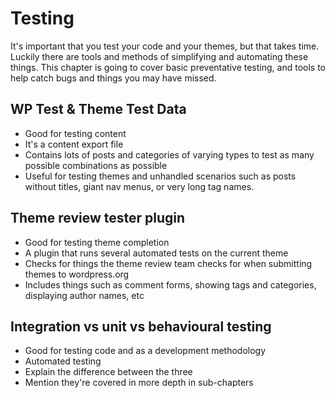 # Testing

It's important that you test your code and your themes, but that takes time. Luckily there are tools and methods of simplifying and automating these things. This chapter is going to cover basic preventative testing, and tools to help catch bugs and things you may have missed.

## WP Test & Theme Test Data

* Good for testing content
* It's a content export file
* Contains lots of posts and categories of varying types to test as many possible combinations as possible
* Useful for testing themes and unhandled scenarios such as posts without titles, giant nav menus, or very long tag names.

## Theme review tester plugin

* Good for testing theme completion
* A plugin that runs several automated tests on the current theme
* Checks for things the theme review team checks for when submitting themes to wordpress.org
* Includes things such as comment forms, showing tags and categories, displaying author names, etc

## Integration vs unit vs behavioural testing

* Good for testing code and as a development methodology
* Automated testing
* Explain the difference between the three
* Mention they're covered in more depth in sub-chapters

